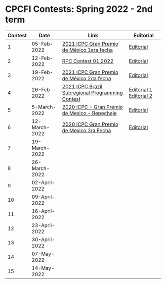 # CPCFI Contests: Spring 2022 - 2nd term

| Contest | Date | Link | Editorial |
| ------- | ---- | ---- | --------- |
| 1 | 05-Feb-2022    | [2021 ICPC Gran Premio de México 1era fecha](https://codeforces.com/gym/103274) | [Editorial](https://drive.google.com/file/d/12nV3pmtsB9MLfo5eIGh47nrNcBgpxMmi/view?usp=sharing) |
| 2 | 12-Feb-2022    |[RPC Contest 01 2022](https://drive.google.com/file/d/10tODvQbBbY7CXS51sZIcYDq3veCni6b4/view?usp=sharing) | [Editorial](https://drive.google.com/file/d/11OjDvviG8a24_uL7DzonI1yjGatCoAKd/view?usp=sharing) |
| 3 | 19-Feb-2022    | [2021 ICPC Gran Premio de México 2da fecha](https://codeforces.com/gym/103306) | [Editorial](https://drive.google.com/file/d/12nV3pmtsB9MLfo5eIGh47nrNcBgpxMmi/view?usp=sharing) |
| 4 | 26-Feb-2022    | [2021 ICPC Brazil Subregional Programming Contest](https://codeforces.com/gym/103388)  | [Editorial 1](https://www.youtube.com/watch?v=wYdb8YWd87Q&ab_channel=MaratonaSBC) [Editorial 2](https://blog.csdn.net/qq_51354600/article/details/121160014) |
| 5 | 5-March-2022   | [2020 ICPC - Gran Premio de Mexico - Repechaje](https://codeforces.com/gym/102966) | [Editorial](https://acm.iteso.mx/share/gpmx2020_editorial_completo.pdf) |
| 6 | 12-March-2022  | [2020 ICPC Gran Premio de Mexico 3ra Fecha](https://codeforces.com/gym/102890) |[Editorial](https://acm.iteso.mx/share/gpmx2020_editorial_completo.pdf) |
| 7 | 19-March-2022  | | |
| 8 | 26-March-2022  | | |
| 9 | 02-April-2022  | | |
| 10 | 09-April-2022 | | |
| 11 | 16-April-2022 | | |
| 12 | 23-April-2022 | | |
| 13 | 30-April-2022 | | |
| 14 | 07-May-2022   | | |
| 15 | 14-May-2022   | | |
